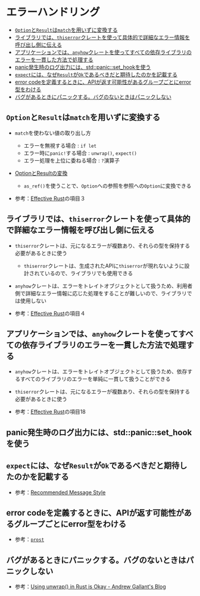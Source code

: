 # エラーハンドリング

- [`Option`と`Result`は`match`を用いずに変換する](#optionとresultはmatchを用いずに変換する)
- [ライブラリでは、`thiserror`クレートを使って具体的で詳細なエラー情報を呼び出し側に伝える](#ライブラリではthiserrorクレートを使って具体的で詳細なエラー情報を呼び出し側に伝える)
- [アプリケーションでは、`anyhow`クレートを使ってすべての依存ライブラリのエラーを一貫した方法で処理する](#アプリケーションではanyhowクレートを使ってすべての依存ライブラリのエラーを一貫した方法で処理する)
- [panic発生時のログ出力には、std::panic::set\_hookを使う](#panic発生時のログ出力にはstdpanicset_hookを使う)
- [`expect`には、なぜ`Result`が`Ok`であるべきだと期待したのかを記載する](#expectにはなぜresultがokであるべきだと期待したのかを記載する)
- [error codeを定義するときに、APIが返す可能性があるグループごとにerror型をわける](#error-codeを定義するときにapiが返す可能性があるグループごとにerror型をわける)
- [バグがあるときにパニックする。バグのないときはパニックしない](#バグがあるときにパニックするバグのないときはパニックしない)

## `Option`と`Result`は`match`を用いずに変換する

- `match`を使わない値の取り出し方
  - エラーを無視する場合 : `if let`
  - エラー時に`panic!`する場合 : `unwrap()`, `expect()`
  - エラー処理を上位に委ねる場合 : `?`演算子

- [OptionとResultの変換](https://docs.google.com/drawings/d/1EOPs0YTONo_FygWbuJGPfikO9Myt5HwtiFUHRuE1JVM/preview)
  - `as_ref()`を使うことで、`Option`への参照を参照への`Option`に変換できる

- 参考：[Effective Rust](https://www.oreilly.co.jp/books/9784814400942/)の項目３

## ライブラリでは、`thiserror`クレートを使って具体的で詳細なエラー情報を呼び出し側に伝える

- `thiserror`クレートは、元になるエラーが複数あり、それらの型を保持する必要があるときに使う
  - `thiserror`クレートは、生成されたAPIに`thiserror`が現れないように設計されているので、ライブラリでも使用できる
- `anyhow`クレートは、エラーをトレイトオブジェクトとして扱うため、利用者側で詳細なエラー情報に応じた処理をすることが難しいので、ライブラリでは使用しない

- 参考：[Effective Rust](https://www.oreilly.co.jp/books/9784814400942/)の項目４

## アプリケーションでは、`anyhow`クレートを使ってすべての依存ライブラリのエラーを一貫した方法で処理する

- `anyhow`クレートは、エラーをトレイトオブジェクトとして扱うため、依存するすべてのライブラリのエラーを単純に一貫して扱うことができる
- `thiserror`クレートは、元になるエラーが複数あり、それらの型を保持する必要があるときに使う

- 参考：[Effective Rust](https://www.oreilly.co.jp/books/9784814400942/)の項目18

## panic発生時のログ出力には、std::panic::set_hookを使う

## `expect`には、なぜ`Result`が`Ok`であるべきだと期待したのかを記載する

- 参考：[Recommended Message Style](https://doc.rust-lang.org/std/result/enum.Result.html#recommended-message-style)

## error codeを定義するときに、APIが返す可能性があるグループごとにerror型をわける

- 参考：[`prost`](https://github.com/tokio-rs/prost)

## バグがあるときにパニックする。バグのないときはパニックしない

- 参考：[Using unwrap() in Rust is Okay - Andrew Gallant's Blog](https://burntsushi.net/unwrap/)
